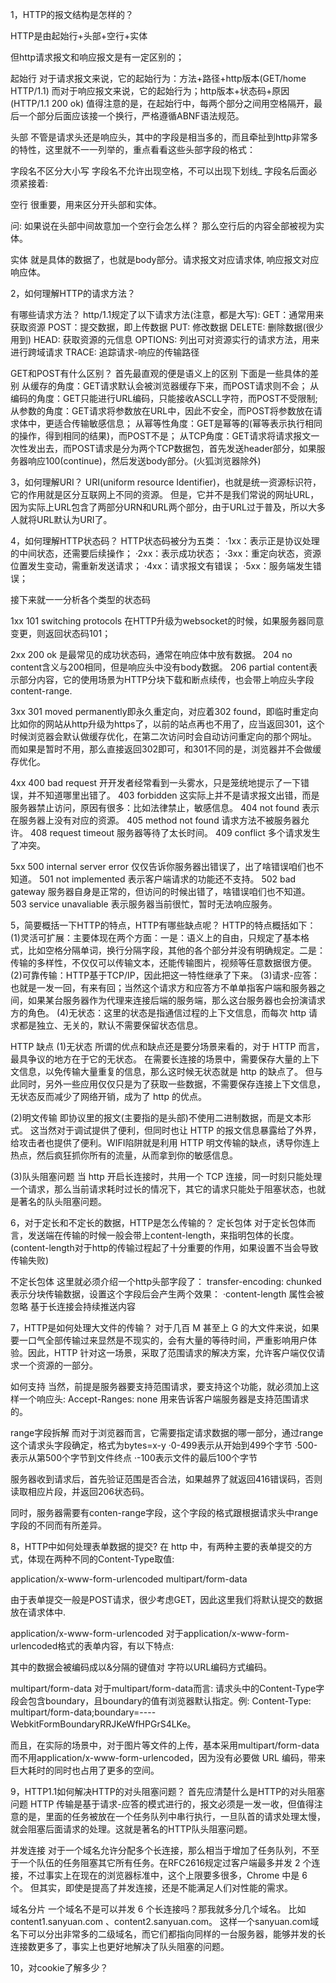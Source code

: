 1，HTTP的报文结构是怎样的？

HTTP是由起始行+头部+空行+实体

但http请求报文和响应报文是有一定区别的；

起始行
对于请求报文来说，它的起始行为：方法+路径+http版本(GET/home HTTP/1.1)
而对于响应报文来说，它的起始行为；http版本+状态码+原因(HTTP/1.1 200 ok)
值得注意的是，在起始行中，每两个部分之间用空格隔开，最后一个部分后面应该接一个换行，严格遵循ABNF语法规范。

头部
不管是请求头还是响应头，其中的字段是相当多的，而且牵扯到http非常多的特性，这里就不一一列举的，重点看看这些头部字段的格式：

字段名不区分大小写
字段名不允许出现空格，不可以出现下划线_
字段名后面必须紧接着:

空行
很重要，用来区分开头部和实体。

问: 如果说在头部中间故意加一个空行会怎么样？
那么空行后的内容全部被视为实体。

实体
就是具体的数据了，也就是body部分。请求报文对应请求体, 响应报文对应响应体。

2，如何理解HTTP的请求方法？

有哪些请求方法？
http/1.1规定了以下请求方法(注意，都是大写):
GET：通常用来获取资源
POST：提交数据，即上传数据
PUT: 修改数据
DELETE: 删除数据(很少用到)
HEAD: 获取资源的元信息
OPTIONS: 列出可对资源实行的请求方法，用来进行跨域请求
TRACE: 追踪请求-响应的传输路径

GET和POST有什么区别？
首先最直观的便是语义上的区别
下面是一些具体的差别
从缓存的角度：GET请求默认会被浏览器缓存下来，而POST请求则不会；
从编码的角度：GET只能进行URL编码，只能接收ASCLL字符，而POST不受限制;
从参数的角度：GET请求将参数放在URL中，因此不安全，而POST将参数放在请求体中，更适合传输敏感信息；
从幂等性角度：GET是幂等的(幂等表示执行相同的操作，得到相同的结果)，而POST不是；
从TCP角度：GET请求将请求报文一次性发出去，而POST请求是分为两个TCP数据包，首先发送header部分，如果服务器响应100(continue)，然后发送body部分。(火狐浏览器除外)

3，如何理解URI？
URI(uniform resource Identifier)，也就是统一资源标识符，它的作用就是区分互联网上不同的资源。
但是，它并不是我们常说的网址URL，因为实际上URL包含了两部分URN和URL两个部分，由于URL过于普及，所以大多人就将URL默认为URI了。

4，如何理解HTTP状态码？
HTTP状态码被分为五类：
·1xx：表示正是协议处理的中间状态，还需要后续操作；
·2xx：表示成功状态；
·3xx：重定向状态，资源位置发生变动，需重新发送请求；
·4xx：请求报文有错误；
·5xx：服务端发生错误；

接下来就一一分析各个类型的状态码

1xx
101 switching protocols 在HTTP升级为websocket的时候，如果服务器同意变更，则返回状态码101；

2xx
200 ok 是最常见的成功状态码，通常在响应体中放有数据。
204 no content含义与200相同，但是响应头中没有body数据。
206 partial content表示部分内容，它的使用场景为HTTP分块下载和断点续传，也会带上响应头字段content-range.

3xx
301 moved permanently即永久重定向，对应着302 found，即临时重定向
比如你的网站从http升级为https了，以前的站点再也不用了，应当返回301，这个时候浏览器会默认做缓存优化，在第二次访问时会自动访问重定向的那个网址。
而如果是暂时不用，那么直接返回302即可，和301不同的是，浏览器并不会做缓存优化。

4xx
400 bad request 开开发者经常看到一头雾水，只是笼统地提示了一下错误，并不知道哪里出错了。
403 forbidden 这实际上并不是请求报文出错，而是服务器禁止访问，原因有很多：比如法律禁止，敏感信息。
404 not found 表示在服务器上没有对应的资源。
405 method not found 请求方法不被服务器允许。
408 request timeout 服务器等待了太长时间。
409 conflict 多个请求发生了冲突。

5xx
500 internal server error 仅仅告诉你服务器出错误了，出了啥错误咱们也不知道。
501 not implemented 表示客户端请求的功能还不支持。
502 bad gateway 服务器自身是正常的，但访问的时候出错了，啥错误咱们也不知道。
503 service unavaliable 表示服务器当前很忙，暂时无法响应服务。

5，简要概括一下HTTP的特点，HTTP有哪些缺点呢？
HTTP的特点概括如下：
(1)灵活可扩展：主要体现在两个方面：一是：语义上的自由，只规定了基本格式，比如空格分隔单词，换行分隔字段，其他的各个部分并没有明确规定。二是：传输的多样性，不仅仅可以传输文本，还能传输图片，视频等任意数据很方便。
(2)可靠传输：HTTP基于TCP/IP，因此把这一特性继承了下来。
(3)请求-应答：也就是一发一回，有来有回；当然这个请求方和应答方不单单指客户端和服务器之间，如果某台服务器作为代理来连接后端的服务端，那么这台服务器也会扮演请求方的角色。
(4)无状态：这里的状态是指通信过程的上下文信息，而每次 http 请求都是独立、无关的，默认不需要保留状态信息。

HTTP 缺点
(1)无状态
所谓的优点和缺点还是要分场景来看的，对于 HTTP 而言，最具争议的地方在于它的无状态。
在需要长连接的场景中，需要保存大量的上下文信息，以免传输大量重复的信息，那么这时候无状态就是 http 的缺点了。
但与此同时，另外一些应用仅仅只是为了获取一些数据，不需要保存连接上下文信息，无状态反而减少了网络开销，成为了 http 的优点。

(2)明文传输
即协议里的报文(主要指的是头部)不使用二进制数据，而是文本形式。
这当然对于调试提供了便利，但同时也让 HTTP 的报文信息暴露给了外界，给攻击者也提供了便利。WIFI陷阱就是利用 HTTP 明文传输的缺点，诱导你连上热点，然后疯狂抓你所有的流量，从而拿到你的敏感信息。

(3)队头阻塞问题
当 http 开启长连接时，共用一个 TCP 连接，同一时刻只能处理一个请求，那么当前请求耗时过长的情况下，其它的请求只能处于阻塞状态，也就是著名的队头阻塞问题。


6，对于定长和不定长的数据，HTTP是怎么传输的？
定长包体
对于定长包体而言，发送端在传输的时候一般会带上content-length，来指明包体的长度。(content-length对于http的传输过程起了十分重要的作用，如果设置不当会导致传输失败)

不定长包体
这里就必须介绍一个http头部字段了：
transfer-encoding: chunked
表示分块传输数据，设置这个字段后会产生两个效果：
·content-length 属性会被忽略
基于长连接会持续推送内容

7，HTTP是如何处理大文件的传输？
对于几百 M 甚至上 G 的大文件来说，如果要一口气全部传输过来显然是不现实的，会有大量的等待时间，严重影响用户体验。因此，HTTP 针对这一场景，采取了范围请求的解决方案，允许客户端仅仅请求一个资源的一部分。

如何支持
当然，前提是服务器要支持范围请求，要支持这个功能，就必须加上这样一个响应头:
Accept-Ranges: none
用来告诉客户端服务器是支持范围请求的。

range字段拆解
而对于浏览器而言，它需要指定请求数据的哪一部分，通过range这个请求头字段确定，格式为bytes=x-y
·0-499表示从开始到499个字节
·500-表示从第500个字节到文件终点
·-100表示文件的最后100个字节

服务器收到请求后，首先验证范围是否合法，如果越界了就返回416错误码，否则读取相应片段，并返回206状态码。

同时，服务器需要有conten-range字段，这个字段的格式跟根据请求头中range字段的不同而有所差异。

8，HTTP中如何处理表单数据的提交?
在 http 中，有两种主要的表单提交的方式，体现在两种不同的Content-Type取值:

application/x-www-form-urlencoded
multipart/form-data

由于表单提交一般是POST请求，很少考虑GET，因此这里我们将默认提交的数据放在请求体中.

application/x-www-form-urlencoded
对于application/x-www-form-urlencoded格式的表单内容，有以下特点:

其中的数据会被编码成以&分隔的键值对
字符以URL编码方式编码。

multipart/form-data
对于multipart/form-data而言:
请求头中的Content-Type字段会包含boundary，且boundary的值有浏览器默认指定。例: Content-Type: multipart/form-data;boundary=----WebkitFormBoundaryRRJKeWfHPGrS4LKe。

而且，在实际的场景中，对于图片等文件的上传，基本采用multipart/form-data而不用application/x-www-form-urlencoded，因为没有必要做 URL 编码，带来巨大耗时的同时也占用了更多的空间。

9，HTTP1.1如何解决HTTP的对头阻塞问题？
首先应清楚什么是HTTP的对头阻塞问题
HTTP 传输是基于请求-应答的模式进行的，报文必须是一发一收，但值得注意的是，里面的任务被放在一个任务队列中串行执行，一旦队首的请求处理太慢，就会阻塞后面请求的处理。这就是著名的HTTP队头阻塞问题。

并发连接
对于一个域名允许分配多个长连接，那么相当于增加了任务队列，不至于一个队伍的任务阻塞其它所有任务。在RFC2616规定过客户端最多并发 2 个连接，不过事实上在现在的浏览器标准中，这个上限要多很多，Chrome 中是 6 个。
但其实，即使是提高了并发连接，还是不能满足人们对性能的需求。

域名分片
一个域名不是可以并发 6 个长连接吗？那我就多分几个域名。
比如 content1.sanyuan.com 、content2.sanyuan.com。
这样一个sanyuan.com域名下可以分出非常多的二级域名，而它们都指向同样的一台服务器，能够并发的长连接数更多了，事实上也更好地解决了队头阻塞的问题。

10，对cookie了解多少？
